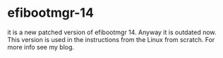 # efibootmgr-14
it is a new patched version of efibootmgr 14. Anyway it is outdated now. This version is used in the instructions from the Linux from scratch. For more info see my blog.
